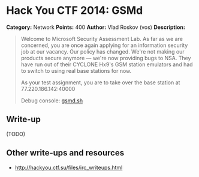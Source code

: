 # Hack You CTF 2014: GSMd

**Category:** Network
**Points:** 400
**Author:** Vlad Roskov (vos)
**Description:**

> Welcome to Microsoft Security Assessment Lab.
> As far as we are concerned, you are once again applying for an information security job at our vacancy.
> Our policy has changed. We're not making our products secure anymore — we're now providing bugs to NSA.
> They have run out of their CYCLONE Hx9's GSM station emulators and had to switch to using real base stations for now.
>
> As your test assignment, you are to take over the base station at
> 77.220.186.142:40000
>
> Debug console: [gsmd.sh](gsmd.sh)

## Write-up

(TODO)

## Other write-ups and resources

* <http://hackyou.ctf.su/files/irc_writeups.html>
